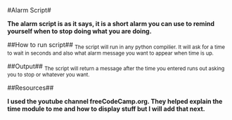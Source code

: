 #Alarm Script#

**The alarm script is as it says, it is a short alarm you can use to remind yourself when to stop doing what you are doing.** 

##How to run script##
<sub>The script will run in any python compilier. 
It will ask for a time to wait in seconds and also what alarm message you want to appear when time is up.</sub>

##Output##
<sub>The script will return a message after the time you entered runs out asking you to stop or whatever you want.</sub>


##Resources##

**I used the youtube channel freeCodeCamp.org. They helped explain the time module to me and how to display stuff but I will add that next.**
